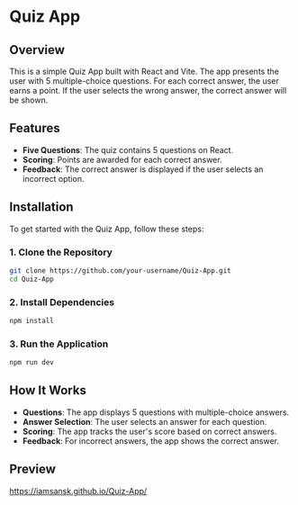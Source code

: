 # Quiz App

## Overview

This is a simple Quiz App built with React and Vite. The app presents the user with 5 multiple-choice questions. For each correct answer, the user earns a point. If the user selects the wrong answer, the correct answer will be shown. 

## Features

- **Five Questions**: The quiz contains 5 questions on React.
- **Scoring**: Points are awarded for each correct answer.
- **Feedback**: The correct answer is displayed if the user selects an incorrect option.

## Installation

To get started with the Quiz App, follow these steps:

### 1. Clone the Repository

```bash
git clone https://github.com/your-username/Quiz-App.git
cd Quiz-App
```

### 2. Install Dependencies

```bash
npm install
```

### 3. Run the Application

```bash
npm run dev
```

## How It Works

- **Questions**: The app displays 5 questions with multiple-choice answers.
- **Answer Selection**: The user selects an answer for each question.
- **Scoring**: The app tracks the user's score based on correct answers.
- **Feedback**: For incorrect answers, the app shows the correct answer.
## Preview
   https://iamsansk.github.io/Quiz-App/
